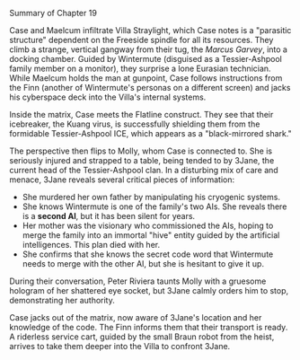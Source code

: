 Summary of Chapter 19

Case and Maelcum infiltrate Villa Straylight, which Case notes is a "parasitic structure" dependent on the Freeside spindle for all its resources. They climb a strange, vertical gangway from their tug, the *Marcus Garvey*, into a docking chamber. Guided by Wintermute (disguised as a Tessier-Ashpool family member on a monitor), they surprise a lone Eurasian technician. While Maelcum holds the man at gunpoint, Case follows instructions from the Finn (another of Wintermute's personas on a different screen) and jacks his cyberspace deck into the Villa's internal systems.

Inside the matrix, Case meets the Flatline construct. They see that their icebreaker, the Kuang virus, is successfully shielding them from the formidable Tessier-Ashpool ICE, which appears as a "black-mirrored shark."

The perspective then flips to Molly, whom Case is connected to. She is seriously injured and strapped to a table, being tended to by 3Jane, the current head of the Tessier-Ashpool clan. In a disturbing mix of care and menace, 3Jane reveals several critical pieces of information:
*   She murdered her own father by manipulating his cryogenic systems.
*   She knows Wintermute is one of the family's two AIs. She reveals there is a **second AI**, but it has been silent for years.
*   Her mother was the visionary who commissioned the AIs, hoping to merge the family into an immortal "hive" entity guided by the artificial intelligences. This plan died with her.
*   She confirms that she knows the secret code word that Wintermute needs to merge with the other AI, but she is hesitant to give it up.

During their conversation, Peter Riviera taunts Molly with a gruesome hologram of her shattered eye socket, but 3Jane calmly orders him to stop, demonstrating her authority.

Case jacks out of the matrix, now aware of 3Jane's location and her knowledge of the code. The Finn informs them that their transport is ready. A riderless service cart, guided by the small Braun robot from the heist, arrives to take them deeper into the Villa to confront 3Jane.